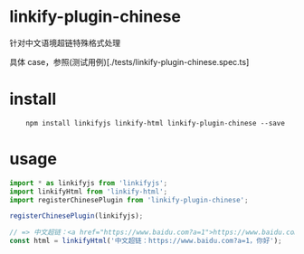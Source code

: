 # linkify-plugin-chinese
针对中文语境超链特殊格式处理

具体 case，参照(测试用例)[./tests/linkify-plugin-chinese.spec.ts]

# install
```shell
    npm install linkifyjs linkify-html linkify-plugin-chinese --save
```

# usage
```javascript
import * as linkifyjs from 'linkifyjs';
import linkifyHtml from 'linkify-html';
import registerChinesePlugin from 'linkify-plugin-chinese';

registerChinesePlugin(linkifyjs);

// => 中文超链：<a href="https://www.baidu.com?a=1">https://www.baidu.com?a=1</a>，你好
const html = linkifyHtml('中文超链：https://www.baidu.com?a=1，你好');
```